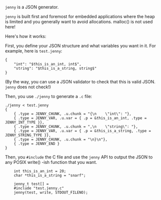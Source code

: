 `jenny` is a JSON generator.

`jenny` is built first and foremost for embedded applications where the heap is
limited and you generally want to avoid allocations. malloc() is not used here!

Here's how it works:

First, you define your JSON structure and what variables you want in it. For
example, here is `test.jenny`:

```
{
    "int": "$this_is_an_int, int$",
    "string": "$this_is_a_string, string$"
}
```

(By the way, you can use a JSON validator to check that this is valid JSON.
`jenny` does not check!)

Then, you use `./jenny` to generate a `.c` file:

```
./jenny < test.jenny
{
    { .type = JENNY_CHUNK, .u.chunk = "{\n    \"int\": "},
    { .type = JENNY_VAR, .u.var = { .p = &this_is_an_int, .type = JENNY_INT_TYPE }},
    { .type = JENNY_CHUNK, .u.chunk = ",\n    \"string\": "},
    { .type = JENNY_VAR, .u.var = { .p = &this_is_a_string, .type = JENNY_STRING_TYPE }},
    { .type = JENNY_CHUNK, .u.chunk = "\n}\n"},
    { .type = JENNY_END }
}
```

Then, you `#include` the C file and use the `jenny` API to output the JSON to
any POSIX write() -ish function that you want.

```
    int this_is_an_int = 20;
    char *this_is_a_string = "snarf";

    jenny_t test[] =
    #include "test.jenny.c"
    jenny(test, write, STDOUT_FILENO);
```
